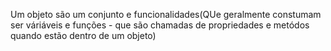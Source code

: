 Um objeto são um conjunto e funcionalidades(QUe geralmente constumam ser váriáveis e funções - que são chamadas de propriedades e metódos quando estão dentro de um objeto)